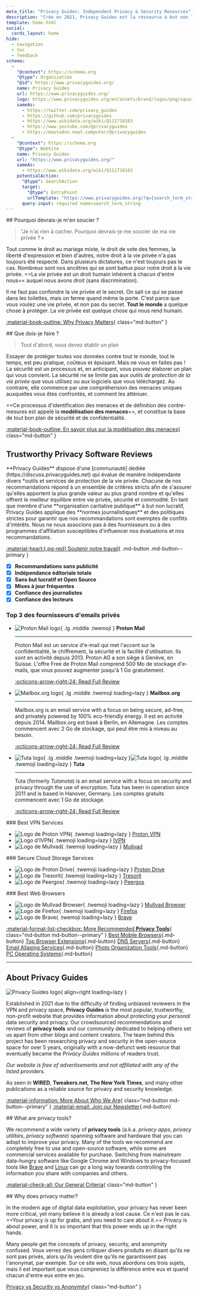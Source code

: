 ```yaml
---
meta_title: "Privacy Guides: Independent Privacy & Security Resources"
description: "Crée en 2021, Privacy Guides est la ressource à but non lucratif la plus populaire et la plus & fiable pour trouver des outils de protection de la vie privée ainsi qu'en apprendre plus sur la protection de votre vie numérique."
template: home.html
social:
  cards_layout: home
hide:
  - navigation
  - toc
  - feedback
schema:
  - 
    "@context": https://schema.org
    "@type": Organization
    "@id": https://www.privacyguides.org/
    name: Privacy Guides
    url: https://www.privacyguides.org/
    logo: https://www.privacyguides.org/en/assets/brand/logos/png/square/pg-yellow.png
    sameAs:
      - https://twitter.com/privacy_guides
      - https://github.com/privacyguides
      - https://www.wikidata.org/wiki/Q111710163
      - https://www.youtube.com/@privacyguides
      - https://mastodon.neat.computer/@privacyguides
  - 
    "@context": https://schema.org
    "@type": WebSite
    name: Privacy Guides
    url: "https://www.privacyguides.org/"
    sameAs:
      - https://www.wikidata.org/wiki/Q111710163
    potentialAction:
      "@type": SearchAction
      target:
        "@type": EntryPoint
        urlTemplate: "https://www.privacyguides.org/?q={search_term_string}"
      query-input: required name=search_term_string
---
```


<!-- markdownlint-disable -->
<div class="grid" markdown>
<div markdown>
## Pourquoi devrais-je m'en soucier ?

> "Je n'ai rien à cacher. Pourquoi devrais-je me soucier de ma vie privée ? »

Tout comme le droit au mariage mixte, le droit de vote des femmes, la liberté d'expression et bien d'autres, notre droit à la vie privée n'a pas toujours été respecté. Dans plusieurs dictatures, ce n'est toujours pas le cas. Nombreux sont nos ancêtres qui se sont battus pour notre droit à la vie privée. ==La vie privée est un droit humain inhérent à chacun d'entre nous== auquel nous avons droit (sans discrimination).

Il ne faut pas confondre la vie privée et le secret. On sait ce qui se passe dans les toilettes, mais on ferme quand même la porte. C'est parce que vous voulez une vie privée, et non pas du secret. **Tout le monde** a quelque chose à protéger. La vie privée est quelque chose qui nous rend humain.

[:material-book-outline: Why Privacy Matters](basics/why-privacy-matters.md){ class="md-button" }
</div>

<div markdown>
## Que dois-je faire ?

> Tout d'abord, vous devez établir un plan

Essayer de protéger toutes vos données contre tout le monde, tout le temps, est peu pratique, coûteux et épuisant. Mais ne vous en faites pas ! La sécurité est un processus et, en anticipant, vous pouvez élaborer un plan qui vous convient. La sécurité ne se limite pas aux *outils de protection de la vie privée* que vous utilisez ou aux logiciels que vous téléchargez. Au contraire, elle commence par une compréhension des menaces uniques auxquelles vous êtes confrontés, et comment les atténuer.

==Ce processus d'identification des menaces et de définition des contre-mesures est appelé la **modélisation des menaces**==, et constitue la base de tout bon plan de sécurité et de confidentialité.

[:material-book-outline: En savoir plus sur la modélisation des menaces](basics/threat-modeling.md){ class="md-button" }
</div>
</div>

## Trustworthy Privacy Software Reviews

<div class="grid" markdown>

<div markdown>
**Privacy Guides** dispose d'une [communauté] dédiée (https://discuss.privacyguides.net) qui évalue de manière indépendante divers *outils et services de protection de la vie privée. Chacune de nos recommandations répond à un ensemble de critères stricts afin de s'assurer qu'elles apportent la plus grande valeur au plus grand nombre et qu'elles offrent le meilleur équilibre entre vie privée, sécurité et commodité. En tant que membre d'une **organisation caritative publique** à but non lucratif, Privacy Guides applique des **normes journalistiques** et des politiques strictes pour garantir que nos recommandations sont exemptes de conflits d'intérêts. Nous ne nous associons pas à des fournisseurs ou à des programmes d'affiliation susceptibles d'influencer nos évaluations et nos recommandations.

[:material-heart:{.pg-red} Soutenir notre travail](https://donate.magicgrants.org/privacyguides){ .md-button .md-button--primary }
</div>

- [x] **Recommandations sans publicité**
- [x] **Indépendance éditoriale totale**
- [x] **Sans but lucratif et Open Source**
- [x] **Mises à jour fréquentes**
- [x] **Confiance des journalistes**
- [x] **Confiance des lecteurs**

</div>

### Top 3 des fournisseurs d'emails privés

<div class="grid cards" markdown>

-   ![Proton Mail logo](assets/img/email/protonmail.svg){ .lg .middle .twemoji } **Proton Mail**

    ---

    Proton Mail est un service d'e-mail qui met l'accent sur la confidentialité, le chiffrement, la sécurité et la facilité d'utilisation. Ils sont en activité depuis 2013. Proton AG a son siège à Genève, en Suisse. L'offre Free de Proton Mail comprend 500 Mo de stockage d'e-mails, que vous pouvez augmenter jusqu'à 1 Go gratuitement.

    [:octicons-arrow-right-24: Read Full Review](email.md#proton-mail)

-   ![Mailbox.org logo](assets/img/email/mailboxorg.svg){ .lg .middle .twemoji loading=lazy } **Mailbox.org**

    ---

    Mailbox.org is an email service with a focus on being secure, ad-free, and privately powered by 100% eco-friendly energy. Il est en activité depuis 2014. Mailbox.org est basé à Berlin, en Allemagne. Les comptes commencent avec 2 Go de stockage, qui peut être mis à niveau au besoin.

    [:octicons-arrow-right-24: Read Full Review](email.md#mailboxorg)

-   ![Tuta logo](assets/img/email/tuta.svg#only-light){ .lg .middle .twemoji loading=lazy }![Tuta logo](assets/img/email/tuta-dark.svg#only-dark){ .lg .middle .twemoji loading=lazy } **Tuta**

    ---

    Tuta (formerly *Tutanota*) is an email service with a focus on security and privacy through the use of encryption. Tuta has been in operation since 2011 and is based in Hanover, Germany. Les comptes gratuits commencent avec 1 Go de stockage.

    [:octicons-arrow-right-24: Read Full Review](email.md#tuta)

</div>

<div class="grid" markdown>
<div markdown>
### Best VPN Services

<div class="grid cards" markdown>

- ![Logo de Proton VPN](assets/img/vpn/protonvpn.svg){ .twemoji loading=lazy } [Proton VPN](vpn.md#proton-vpn)
- ![Logo d'IVPN](assets/img/vpn/mini/ivpn.svg){ .twemoji loading=lazy } [IVPN](vpn.md#ivpn)
- ![Logo de Mullvad](assets/img/vpn/mullvad.svg){ .twemoji loading=lazy } [Mullvad](vpn.md#mullvad)

</div>
</div>

<div markdown>
### Secure Cloud Storage Services

<div class="grid cards" markdown>

- ![Logo de Proton Drive](assets/img/cloud/protondrive.svg){ .twemoji loading=lazy } [Proton Drive](cloud.md#proton-drive)
- ![Logo de Tresorit](assets/img/cloud/tresorit.svg){ .twemoji loading=lazy } [Tresorit](cloud.md#tresorit)
- ![Logo de Peergos](assets/img/cloud/peergos.svg){ .twemoji loading=lazy } [Peergos](cloud.md#peergos)

</div>
</div>

<div markdown>
### Best Web Browsers

<div class="grid cards" markdown>

- ![Logo de Mullvad Browser](assets/img/browsers/mullvad_browser.svg){ .twemoji loading=lazy } [Mullvad Browser](desktop-browsers.md#mullvad-browser)
- ![Logo de Firefox](assets/img/browsers/firefox.svg){ .twemoji loading=lazy } [Firefox](desktop-browsers.md#firefox)
- ![Logo de Brave](assets/img/browsers/brave.svg){ .twemoji loading=lazy } [Brave](desktop-browsers.md#brave)

</div>
</div>
</div>

[:material-format-list-checkbox: More Recommended **Privacy Tools**](tools.md){ class="md-button md-button--primary" }
[Best Mobile Browsers](mobile-browsers.md ""){.md-button} [Top Browser Extensions](browser-extensions.md ""){.md-button} [DNS Servers](dns.md ""){.md-button} [Email Aliasing Services](email-aliasing.md ""){.md-button} [Photo Organization Tools](photo-management.md ""){.md-button} [PC Operating Systems](desktop.md ""){.md-button}

---

## About Privacy Guides

![Privacy Guides logo](assets/brand/logos/png/square/pg-yellow.png){ align=right loading=lazy }

Established in 2021 due to the difficulty of finding unbiased reviewers in the VPN and privacy space, **Privacy Guides** is the most popular, trustworthy, non-profit website that provides information about protecting your *personal* data security and privacy. Our crowdsourced recommendations and reviews of **privacy tools** and our community dedicated to helping others set us apart from other blogs and content creators. The team behind this project has been researching privacy and security in the open-source space for over 5 years, originally with a now-defunct web resource that eventually became the *Privacy Guides* millions of readers trust.

*Our website is free of advertisements and not affiliated with any of the listed providers.*

As seen in **WIRED**, **Tweakers.net**, **The New York Times**, and many other publications as a reliable source for privacy and security knowledge.

[:material-information: More About Who We Are](about.md){ class="md-button md-button--primary" } [:material-email: Join our Newsletter](https://blog.privacyguides.org/#/portal/signup ""){.md-button}

<div class="grid" markdown>
<div markdown>
## What are privacy tools?

We recommend a wide variety of **privacy tools** (a.k.a. *privacy apps*, *privacy utilities*, *privacy software*) spanning software and hardware that you can adopt to improve your privacy. Many of the tools we recommend are completely free to use and open-source software, while some are commercial services available for purchase. Switching from mainstream data-hungry software like Google Chrome and Windows to privacy-focused tools like [Brave](desktop-browsers.md#brave) and [Linux](desktop.md) can go a long way towards controlling the information you share with companies and others.

[:material-check-all: Our General Criteria](about/criteria.md){ class="md-button" }
</div>

<div markdown>
## Why does privacy matter?

In the modern age of digital data exploitation, your privacy has never been more critical, yet many believe it is already a lost cause. Ce n'est pas le cas. ==Your privacy is up for grabs, and you need to care about it.== Privacy is about power, and it is so important that this power ends up in the right hands.

Many people get the concepts of privacy, security, and anonymity confused. Vous verrez des gens critiquer divers produits en disant qu'ils ne sont pas privés, alors qu'ils veulent dire qu'ils ne garantissent pas l'anonymat, par exemple. Sur ce site web, nous abordons ces trois sujets, mais il est important que vous compreniez la différence entre eux et quand chacun d'entre eux entre en jeu.

[Privacy vs Security vs Anonymity](basics/why-privacy-matters.md#what-is-privacy){ class="md-button" }
</div>
</div>
